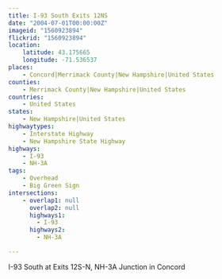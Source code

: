 ```yaml
---
title: I-93 South Exits 12NS
date: "2004-07-01T00:00:00Z"
imageid: "1560923894"
flickrid: "1560923894"
location:
    latitude: 43.175665
    longitude: -71.536537
places:
    - Concord|Merrimack County|New Hampshire|United States
counties:
    - Merrimack County|New Hampshire|United States
countries:
    - United States
states:
    - New Hampshire|United States
highwaytypes:
    - Interstate Highway
    - New Hampshire State Highway
highways:
    - I-93
    - NH-3A
tags:
    - Overhead
    - Big Green Sign
intersections:
    - overlap1: null
      overlap2: null
      highways1:
        - I-93
      highways2:
        - NH-3A

---
```

I-93 South at Exits 12S-N, NH-3A Junction in Concord
